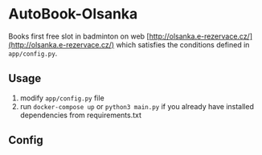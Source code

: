 # AutoBook-Olsanka
Books first free slot in badminton on web [http://olsanka.e-rezervace.cz/](http://olsanka.e-rezervace.cz/)
which satisfies the conditions defined in `app/config.py`.

## Usage

1. modify `app/config.py` file 
2. run `docker-compose up` or `python3 main.py` if you already have 
installed dependencies from requirements.txt

## Config